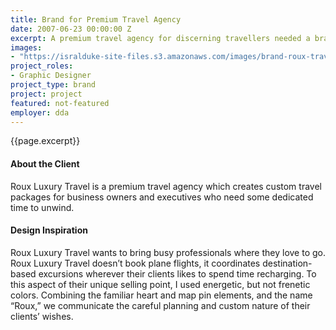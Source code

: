 ```yaml
---
title: Brand for Premium Travel Agency
date: 2007-06-23 00:00:00 Z
excerpt: A premium travel agency for discerning travellers needed a brand to start its marketing efforts.
images:
- "https://isralduke-site-files.s3.amazonaws.com/images/brand-roux-travel-agent-designed-isral-duke.jpg"
project_roles:
- Graphic Designer
project_type: brand
project: project
featured: not-featured
employer: dda
---
```

<p class="lead">{{page.excerpt}}</p>

#### About the Client

Roux Luxury Travel is a premium travel agency which creates custom travel packages for business owners and executives who need some dedicated time to unwind.

#### Design Inspiration

Roux Luxury Travel wants to bring busy professionals where they love to go. Roux Luxury Travel doesn’t book plane flights, it coordinates destination-based excursions wherever their clients likes to spend time recharging. To this aspect of their unique selling point, I used energetic, but not frenetic colors. Combining the familiar heart and map pin elements, and the name “Roux,” we communicate the careful planning and custom nature of their clients’ wishes.